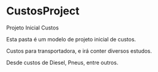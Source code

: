 # CustosProject
 Projeto Inicial Custos

 Esta pasta é um modelo de projeto inicial de custos.

 Custos para transportadora, e irá conter diversos estudos.

 Desde custos de Diesel, Pneus, entre outros.
